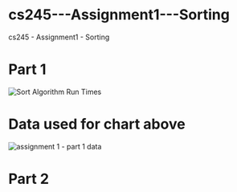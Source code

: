 # cs245---Assignment1---Sorting
cs245 - Assignment1 - Sorting


# Part 1

![Sort Algorithm Run Times](https://user-images.githubusercontent.com/69922895/110050632-2e4e6780-7d09-11eb-9a94-390355249774.png)

# Data used for chart above
![assignment 1 - part 1 data](https://user-images.githubusercontent.com/69922895/110051572-fd6f3200-7d0a-11eb-827a-e9e3cbfe39aa.png)


# Part 2
